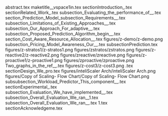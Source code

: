 abstract.tex
maketitle__vspace1in.tex
sectionIntroduction_.tex
sectionRelated_Work_.tex
subsection_Evaluating_the_performance_of__.tex
section_Prediction_Model_subsection_Requirements__.tex
subsection_Limitations_of_Existing_Approaches__.tex
subsection_Our_Approach_For_adaptive__.tex
subsection_Proposed_Prediction_Algorithm_begin__.tex
section_Cost_Aware_Resource_Allocation__.tex
figures/z-demo/z-demo.png
subsection_Pricing_Model_Awareness_Our__.tex
subsectionPrediction.tex
figures/z-stratos1/z-stratos1.png
figures/zstratos/zstratos.png
figures/z-reactive2/z-reactive2.png
figures/zreactive/zreactive.png
figures/z-proactive1/z-proactive1.png
figures/zproactive/zproactive.png
Two_graphs_in_the_ref__.tex
figures/z-cost3/z-cost3.png
.tex
sectionDesign_We_pro.tex
figures/inteliScaler Arch/inteliScaler Arch.png
figures/Copy of Scaling- Flow Chart/Copy of Scaling- Flow Chart.png
subsubsection_Workload_Predictor_This_component__.tex
sectionExperimental_.tex
subsection_Evaluation_We_have_implemented__.tex
subsection_Overall_Evaluation_We_ran__1.tex
subsection_Overall_Evaluation_We_ran__.tex
1.tex
sectionAcknowledgeme.tex